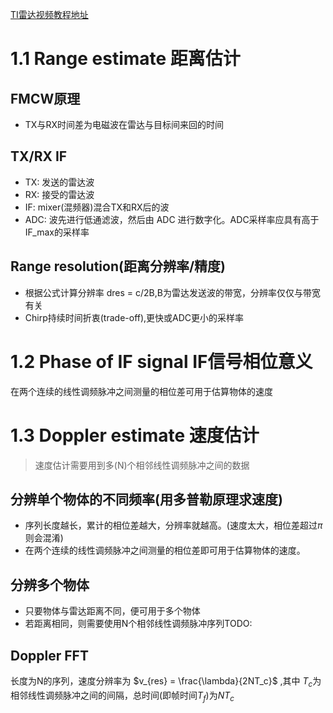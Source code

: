 [TI雷达视频教程地址](http://training.eeworld.com.cn/TI/show/course/4132)

# 1.1 Range estimate 距离估计
## FMCW原理
* TX与RX时间差为电磁波在雷达与目标间来回的时间
## TX/RX IF
* TX: 发送的雷达波
* RX: 接受的雷达波
* IF: mixer(混频器)混合TX和RX后的波
* ADC: 波先进行低通滤波，然后由 ADC 进行数字化。ADC采样率应具有高于IF_max的采样率

## Range resolution(距离分辨率/精度)

* 根据公式计算分辨率 dres = c/2B,B为雷达发送波的带宽，分辨率仅仅与带宽有关
* Chirp持续时间折衷(trade-off),更快或ADC更小的采样率

# 1.2 Phase of IF signal IF信号相位意义

在两个连续的线性调频脉冲之间测量的相位差可用于估算物体的速度

# 1.3 Doppler estimate 速度估计
> 速度估计需要用到多(N)个相邻线性调频脉冲之间的数据
## 分辨单个物体的不同频率(用多普勒原理求速度)
* 序列长度越长，累计的相位差越大，分辨率就越高。(速度太大，相位差超过$\pi$则会混淆)
* 在两个连续的线性调频脉冲之间测量的相位差即可用于估算物体的速度。

## 分辨多个物体
* 只要物体与雷达距离不同，便可用于多个物体
* 若距离相同，则需要使用N个相邻线性调频脉冲序列TODO:
## Doppler FFT
长度为N的序列，速度分辨率为 $v_{res}  = \frac{\lambda}{2NT_c}$ ,其中 $T_c$为相邻线性调频脉冲之间的间隔，总时间(即帧时间$T_f$)为$NT_c$

##